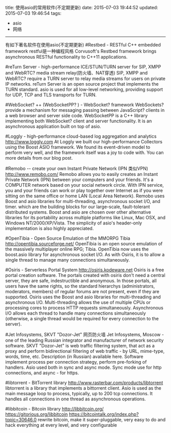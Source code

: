 title: 使用asio的常用软件(不定期更新)
date: 2015-07-03 19:44:52
updated: 2015-07-03 19:46:54
tags:
- asio
- 网络

---

有如下著名软件在使用asio(不定期更新)
#Restbed - 
RESTful C++ embedded framework
restful是一种编程风格
Corvusoft's Restbed framework brings asynchronous RESTful functionality to C++11 applications.

#reTurn Server - 
high-performance ICE/STUN/TURN server for SIP, XMPP and WebRTC? media stream relay(防火墙、NAT穿透)
SIP, XMPP and WebRTC? require a TURN server to relay media streams for users on private IP networks. reTurn Server is an open source project that implements the TURN standard.
asio is used for all low-level networking, providing support for UDP, TCP and TLS transports for TURN.

#WebSocket? ++ 
(WebSocketPP? ) - WebSocket? framework
WebSockets? provide a mechanism for messaging passing between JavaScript? clients in a web browser and server side code.
WebSocketPP is a C++ library implementing both WebSocket? client and server functionality. It is an asynchronous application built on top of asio.

#Loggly - 
high-performance cloud-based log aggregation and analytics
http://www.loggly.com
At Loggly we built our high-performance Collectors using the Boost ASIO framework. We found its event-driven model to perform very well, and the framework itself was a joy to code with. You can more details from our blog post.

#Remobo -- 
create your own Instant Private Network (IPN 类似VPN)
http://www.remobo.com/
Remobo allows you to easily creates an Instant Private Network (IPN) between your computers and your friends. It's a COMPUTER network based on your social network circle. With IPN service, you and your friends can work or play together over Internet as if you were sitting on the same office or home LAN (Local Area Network).
Remobo uses Boost and asio libraries for multi-threading, asynchronous socket I/O, and timer. which are the building blocks for our large-scale, fault-tolerant distributed systems. Boost and asio are chosen over other alternative libraries for its portability across multiple platforms like Linux, Mac OSX, and Windows NT/2000/XP/Vista. The simplicity of asio's header-only implementation is also highly appreciated.

#OpenTibia - 
Open Source Emulation of the MMORPG Tibia
http://opentibia.sourceforge.net/
OpenTibia is an open source emulation of the massively multiplayer online RPG; Tibia.
OpenTibia now uses the boost.asio library for asynchronous socket I/O. As with Osiris, it is to allow a single thread to manage many connections simultaneously.

#Osiris - 
Serverless Portal System
http://osiris.kodeware.net
Osiris is a free portal creation software. The portals created with osiris don't need a central server, they are safe, indestructible and anonymous. In those portals, all users have the same rights, so the standard hierarchys (administrators, moderators, members) of regular forums are not present, even if they are supported.
Osiris uses the Boost and asio libraries for multi-threading and asynchronous I/O. Multi-threading allows the use of multiple CPUs or processing cores to process HTTP requests simultaneously. Asynchronous I/O allows each thread to handle many connections simultaneously (otherwise, a single thread would be required for every connection to the server).

#Jet Infosystems, 
SKVT "Dozor-Jet" 网页防火墙
Jet Infosystems, Moscow - one of the leading Russian integrator and manufacturer of network security software. SKVT "Dozor-Jet" is web traffic filtering system, that act as a proxy and perform bidirectional filtering of web traffic - by URL, mime-type, words, time, etc. Description (in Russian) available here.
Software implement process per connection strategy, perform pre-forking of handlers. Asio used both in sync and async mode. Sync mode use for http connections, and async - for https.

#libtorrent - 
BitTorrent library
http://www.rasterbar.com/products/libtorrent
libtorrent is a library that implements a bittorrent client. Asio is used as the main message loop to process, typically, up to 200 tcp connections. It handles all connections in one thread as asynchronous operations.

#libbitcoin - 
Bitcoin library
http://libbitcoin.org/
https://gitorious.org/libbitcoin
https://bitcointalk.org/index.php?topic=30646.0
rewrite bitcoin, make it super-pluggable, very easy to do and hack everything at every level, and very configurable